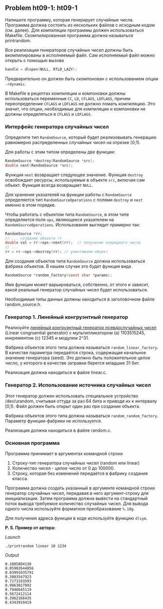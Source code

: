 ## Problem ht09-1: ht09-1

Напишите программу, которая генерирует случайные числа. Программа должна состоять из нескольких файлов с исходным кодом (см. далее). Для компиляции программы должен использоваться Makefile. Скомпилированная программа должна называться printrandom.

Все реализации генераторов случайных чисел должны быть вкомпилированы в исполняемый файл. Сам исполняемый файл можно открыть с помощью вызова

```c
handle = dlopen(NULL, RTLD_LAZY);
```

Предварительно он должен быть скомпонован с использованием опции ```-rdynamic```.

В Makefile в рецептах компиляции и компоновки должны использоваться переменные ```CC```, ```LD```, ```CFLAGS```, ```LDFLAGS```, причем переопределение ```CFLAGS``` и ```LDFLAGS``` не должно ломать компиляцию. Это значит, что опции, необходимые для компиляции и компоновки не должны определяться в ```CFLAGS``` и ```LDFLAGS```.

### Интерфейс генератора случайных чисел

Определите тип ```RandomSource```, который будет реализовывать генерацию равномерно распределенных случайных чисел на отрезке [0;1).

Для работы с этим типом определены две функции:

```c
RandomSource *destroy(RandomSource *src);
double next(RandomSource *src);
```

Функция ```next``` возвращает следующее значение. Функция ```destroy``` освобождает ресурсы, используемые в объекте ```src```, включая сам объект. Функция всегда возвращает ```NULL```.

Для хранения указателей на функции работы с ```RandomSource``` определяется тип ```RandomSourceOperations``` с полями ```destroy``` и ```next``` именно в этом порядке.

Чтобы работать с объектом типа ```RandomSource```, в этом типе определяется поле ```ops```, являющееся указателем на ```RandomSourceOperations```. Использование выглядит примерно так:

```c
RandomSource *rr;
// ... создание объекта rr
double val = rr->ops->next(rr);  // получение очередного числа
// ...
rr = rr->ops->destroy(rr); // уничтожаем объект
```

Для создания объектов типа ```RandomSource``` должна использоваться фабрика объектов. В нашем случае это будет функция вида

```c
RandomSource *random_factory(const char *params);
```

Имя функции может варьироваться, собственно, от этого и зависит, какой реальный генератор случайных чисел будет использоваться.

Необходимые типы данных должны находиться в заголовочном файле random_source.h.

### Генератор 1. Линейный конгруэнтный генератор

Реализуйте [линейный конгруэнтный генератор псевдослучайных чисел](https://ru.wikipedia.org/wiki/%D0%9B%D0%B8%D0%BD%D0%B5%D0%B9%D0%BD%D1%8B%D0%B9_%D0%BA%D0%BE%D0%BD%D0%B3%D1%80%D1%83%D1%8D%D0%BD%D1%82%D0%BD%D1%8B%D0%B9_%D0%BC%D0%B5%D1%82%D0%BE%D0%B4) (Linear congruential generator) с мультипликатором (a) 1103515245, инкрементом (c) 12345 и модулем 2^31.

Фабрика объектов этого типа должна называться ```random_linear_factory```. В качестве параметра передаётся строка, содержащая начальное значение генератора (seed). Это должно быть положительное целое число, у которого в качестве затравки берется младшие 31 бит.

Реализация должна находиться в файле linear.c.

### Генератор 2. Использование источника случайных чисел

Этот генератор должен использовать специальное устройство /dev/urandom, считывая оттуда за раз 64 бита и приводя их к интервалу [0,1). Файл должен быть открыт один раз при создании объекта.

Фабрика объектов этого типа должна называться ```random_random_factory```. Параметр функции-фабрики не используется.

Реализация должна находиться в файле random.c.

### Основная программа

Программа принимает в аргументах командной строки

1. Строку-тип генератора случайных чисел (random или linear)
2. Количество чисел - целое число от 0 до 100000.
3. Строку, которая без изменений передаётся в фабрику создания класса.

Программа должна создать указанный в аргументе командной строки генератор случайных чисел, передавая в него аргумент-строку для инициализации. Затем программа должна вывести на стандартный поток вывода требуемое количество случайных чисел. Для вывода одного числа используйте форматное преобразование ```%.10g```.

Для получения адреса функции в коде используйте функцию ```dlsym```.


**P. S. Пример от автора:**

_Launch_

```
./printrandom linear 10 1234
```

_Output_

```
0.1085884138
0.05982644856
0.03991035791
0.3883547923
0.7273193593
0.9863027092
0.7946645119
0.5672412114
0.3962166435
0.4343919419
```